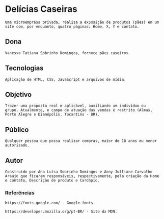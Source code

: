 # Delícias Caseiras
    Uma microempresa privada, realiza a exposição de produtos (pães) em um site com, por enquanto, quatro páginas: Home, X, Y e contato.

## Dona 
    Vanessa Tatiana Sobrinho Domingos, fornece pães caseiros. 

## Tecnologias 
    Aplicação de HTML, CSS, JavaScript e arquivos de mídia.

## Objetivo 
    Trazer uma proposta real e aplicável, auxiliando um indivíduo ou grupo. Atualmente, o campo de atuação das vendas é restrito (Almas, Porto Alegre e Dianópolis, Tocantins - BR). 

## Público
    Qualquer pessoa que possa realizar compras, maior de 18 anos ou menor autorizado. 

## Autor
    Construído por Ana Luísa Sobrinho Domingos e Anny Julliane Carvalho Araújo que ficaram responsáveis, respectivamente, pela criação da Home e contato, Descrição de produto e Cardápio.

### Referências
    https://fonts.google.com/ - Google fonts.
    
    https://developer.mozilla.org/pt-BR/ - Site da MDN.